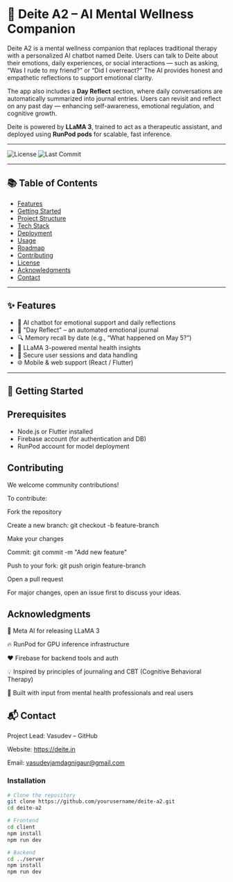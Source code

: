 # 🧠 Deite A2 – AI Mental Wellness Companion

Deite A2 is a mental wellness companion that replaces traditional therapy with a personalized AI chatbot named Deite. Users can talk to Deite about their emotions, daily experiences, or social interactions — such as asking, “Was I rude to my friend?” or “Did I overreact?” The AI provides honest and empathetic reflections to support emotional clarity.

The app also includes a **Day Reflect** section, where daily conversations are automatically summarized into journal entries. Users can revisit and reflect on any past day — enhancing self-awareness, emotional regulation, and cognitive growth.

Deite is powered by **LLaMA 3**, trained to act as a therapeutic assistant, and deployed using **RunPod pods** for scalable, fast inference.

---

![License](https://img.shields.io/badge/license-MIT-green)
![Last Commit](https://img.shields.io/github/last-commit/VasudevJamdagniGaur/deite-a2)

---

## 📚 Table of Contents

- [Features](#features)
- [Getting Started](#getting-started)
- [Project Structure](#project-structure)
- [Tech Stack](#tech-stack)
- [Deployment](#deployment)
- [Usage](#usage)
- [Roadmap](#roadmap)
- [Contributing](#contributing)
- [License](#license)
- [Acknowledgments](#acknowledgments)
- [Contact](#contact)

---

## ✨ Features

- 🤖 AI chatbot for emotional support and daily reflections
- 📘 "Day Reflect" – an automated emotional journal
- 🔍 Memory recall by date (e.g., “What happened on May 5?”)
- 🧠 LLaMA 3-powered mental health insights
- 🔐 Secure user sessions and data handling
- 🌐 Mobile & web support (React / Flutter)

---

## 🚀 Getting Started

## Prerequisites

- Node.js or Flutter installed
- Firebase account (for authentication and DB)
- RunPod account for model deployment

## Contributing
We welcome community contributions!

To contribute:

Fork the repository

Create a new branch: git checkout -b feature-branch

Make your changes

Commit: git commit -m "Add new feature"

Push to your fork: git push origin feature-branch

Open a pull request

For major changes, open an issue first to discuss your ideas.

## Acknowledgments
🧠 Meta AI for releasing LLaMA 3

🔥 RunPod for GPU inference infrastructure

❤️ Firebase for backend tools and auth

💡 Inspired by principles of journaling and CBT (Cognitive Behavioral Therapy)

🤝 Built with input from mental health professionals and real users

## 📬 Contact
Project Lead: Vasudev – GitHub

Website: https://deite.in

Email: vasudevjamdagnigaur@gmail.com

### Installation

```bash
# Clone the repository
git clone https://github.com/yourusername/deite-a2.git
cd deite-a2

# Frontend
cd client
npm install
npm run dev

# Backend
cd ../server
npm install
npm run dev

